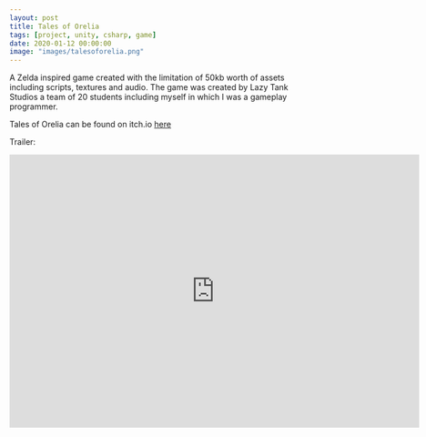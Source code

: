 ```yaml
---
layout: post
title: Tales of Orelia
tags: [project, unity, csharp, game]
date: 2020-01-12 00:00:00
image: "images/talesoforelia.png"
---
```


A Zelda inspired game created with the limitation of 50kb worth of assets including scripts, textures and audio.
The game was created by Lazy Tank Studios a team of 20 students including myself in which I was a gameplay programmer.

Tales of Orelia can be found on itch.io [here](https://lazytankstudios.itch.io/tales-of-orelia)

Trailer:
<iframe width="720" height="480" src="https://www.youtube.com/embed/PbfIHpUwrd8" frameborder="0" allow="accelerometer; autoplay; encrypted-media; gyroscope; picture-in-picture" allowfullscreen>&nbsp</iframe>